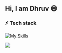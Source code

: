 ## Hi, I am Dhruv 😄
<!--
**DhruvBShetty/DhruvBShetty** is a ✨ _special_ ✨ repository because its `README.md` (this file) appears on your GitHub profile.

Here are some ideas to get you started:

- 🔭 I’m currently working on ...
- 🌱 I’m currently learning ...
- 👯 I’m looking to collaborate on ...
- 🤔 I’m looking for help with ...
- 💬 Ask me about ...
- 📫 How to reach me: ...
- 😄 Pronouns: ...
- ⚡ Fun fact: ...
-->

### ⚡ Tech stack



[![My Skills](https://skillicons.dev/icons?i=js,html,css,cpp,py,git)](https://skillicons.dev)




![](https://github-stats-alpha.vercel.app/api?username=DhruvBShetty&count_private=true)



